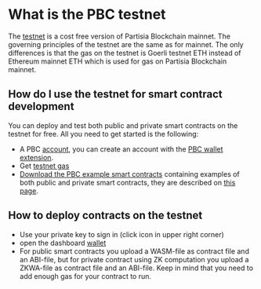 # What is the PBC testnet

The [testnet](https://testnet.partisiablockchain.com/) is a cost free version of Partisia Blockchain mainnet. The governing principles of the testnet are the same as for mainnet. The only differences is that the gas on the testnet is Goerli testnet ETH instead of Ethereum mainnet ETH which is used for gas on Partisia Blockchain mainnet.


## How do I use the testnet for smart contract development

You can deploy and test both public and private smart contracts on the testnet for free. All you need to get started is the following:

- A PBC [account](../pbc-fundamentals/accounts.md), you can create an account with the [PBC wallet extension](https://chrome.google.com/webstore/detail/partisia-wallet/gjkdbeaiifkpoencioahhcilildpjhgh).   
- Get [testnet gas](../pbc-fundamentals/byoc.md)   
- [Download the PBC example smart contracts](LINK_TO_RUST_EXAMPLE_CONTRACTS) containing examples of both public and private smart contracts, they are described on [this page](../smart-contracts/combi-innovation.md).

## How to deploy contracts on the testnet   

- Use your private key to sign in (click icon in upper right corner)
- open the dashboard [wallet](https://testnet.partisiablockchain.com/wallet/upload_wasm)   
- For public smart contracts you upload a WASM-file as contract file and an ABI-file, but for private contract using ZK computation you upload a ZKWA-file as contract file and an ABI-file. Keep in mind that you need to add enough gas for your contract to run.   

